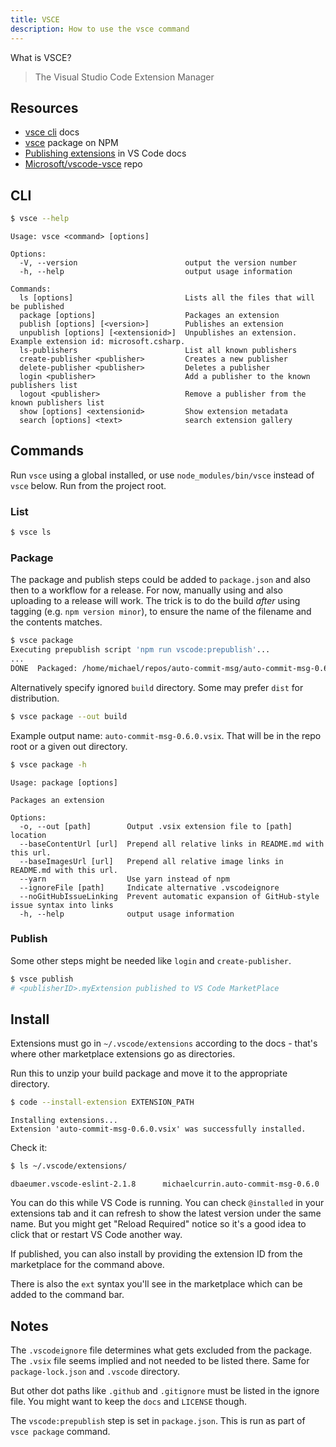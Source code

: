 ```yaml
---
title: VSCE
description: How to use the vsce command
---
```


What is VSCE?

> The Visual Studio Code Extension Manager


## Resources

- [vsce cli](https://vscode-docs.readthedocs.io/en/latest/tools/vscecli/) docs
- [vsce](https://www.npmjs.com/package/vsce) package on NPM
- [Publishing extensions](https://code.visualstudio.com/api/working-with-extensions/publishing-extension) in VS Code docs
- [Microsoft/vscode-vsce](https://github.com/Microsoft/vscode-vsce) repo


## CLI

```sh
$ vsce --help
```
```
Usage: vsce <command> [options]

Options:
  -V, --version                        output the version number
  -h, --help                           output usage information

Commands:
  ls [options]                         Lists all the files that will be published
  package [options]                    Packages an extension
  publish [options] [<version>]        Publishes an extension
  unpublish [options] [<extensionid>]  Unpublishes an extension. Example extension id: microsoft.csharp.
  ls-publishers                        List all known publishers
  create-publisher <publisher>         Creates a new publisher
  delete-publisher <publisher>         Deletes a publisher
  login <publisher>                    Add a publisher to the known publishers list
  logout <publisher>                   Remove a publisher from the known publishers list
  show [options] <extensionid>         Show extension metadata
  search [options] <text>              search extension gallery
```


## Commands

Run `vsce` using a global installed, or use `node_modules/bin/vsce` instead of `vsce` below. Run from the project root.

### List

```sh
$ vsce ls
```

### Package

The package and publish steps could be added to `package.json` and also then to a workflow for a release. For now, manually using and also uploading to a release will work. The trick is to do the build _after_ using tagging (e.g. `npm version minor`), to ensure the name of the filename and the contents matches.


```sh
$ vsce package
Executing prepublish script 'npm run vscode:prepublish'...
...
DONE  Packaged: /home/michael/repos/auto-commit-msg/auto-commit-msg-0.6.0.vsix (31 files, 33.21KB)
```

Alternatively specify ignored `build` directory. Some may prefer `dist` for distribution.

```sh
$ vsce package --out build
```

Example output name: `auto-commit-msg-0.6.0.vsix`. That will be in the repo root or a given out directory.


```sh
$ vsce package -h
```
```
Usage: package [options]

Packages an extension

Options:
  -o, --out [path]        Output .vsix extension file to [path] location
  --baseContentUrl [url]  Prepend all relative links in README.md with this url.
  --baseImagesUrl [url]   Prepend all relative image links in README.md with this url.
  --yarn                  Use yarn instead of npm
  --ignoreFile [path]     Indicate alternative .vscodeignore
  --noGitHubIssueLinking  Prevent automatic expansion of GitHub-style issue syntax into links
  -h, --help              output usage information
```

### Publish

Some other steps might be needed like `login` and `create-publisher`.

```sh
$ vsce publish
# <publisherID>.myExtension published to VS Code MarketPlace
```


## Install

Extensions must go in `~/.vscode/extensions` according to the docs - that's where other marketplace extensions go as directories.

Run this to unzip your build package and move it to the appropriate directory.

```sh
$ code --install-extension EXTENSION_PATH
```
```
Installing extensions...
Extension 'auto-commit-msg-0.6.0.vsix' was successfully installed.
```

Check it:

```sh
$ ls ~/.vscode/extensions/
```
```
dbaeumer.vscode-eslint-2.1.8      michaelcurrin.auto-commit-msg-0.6.0
```

You can do this while VS Code is running. You can check `@installed` in your extensions tab and it can refresh to show the latest version under the same name. But you might get "Reload Required" notice so it's a good idea to click that or restart VS Code another way.

If published, you can also install by providing the extension ID from the marketplace for the command above.

There is also the `ext` syntax you'll see in the marketplace which can be added to the command bar.


## Notes

The `.vscodeignore` file determines what gets excluded from the package. The `.vsix` file seems implied and not needed to be listed there. Same for `package-lock.json` and `.vscode` directory. 

But other dot paths like `.github` and `.gitignore` must be listed in the ignore file. You might want to keep the `docs` and `LICENSE` though.

The `vscode:prepublish` step is set in `package.json`. This is run as part of `vsce package` command.
